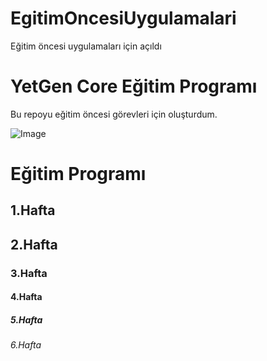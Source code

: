 # EgitimOncesiUygulamalari
Eğitim öncesi uygulamaları için açıldı
# YetGen Core Eğitim Programı
Bu repoyu eğitim öncesi görevleri için oluşturdum. 

![Image](https://yetkingencler.com/wp-content/uploads/2021/12/jump.png)

# Eğitim Programı

## 1.Hafta
## 2.Hafta
### 3.Hafta
#### 4.Hafta
##### 5.Hafta 
###### 6.Hafta
